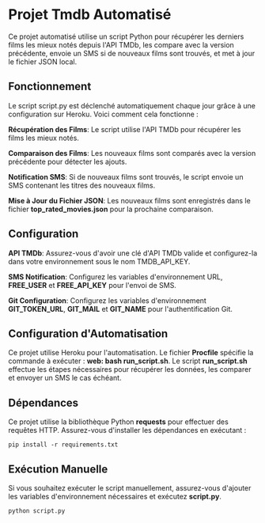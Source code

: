 # Projet Tmdb Automatisé
Ce projet automatisé utilise un script Python pour récupérer les derniers films les mieux notés depuis l'API TMDb, les compare avec la version précédente, envoie un SMS si de nouveaux films sont trouvés, et met à jour le fichier JSON local.

## Fonctionnement
Le script script.py est déclenché automatiquement chaque jour grâce à une configuration sur Heroku. Voici comment cela fonctionne :

**Récupération des Films**: Le script utilise l'API TMDb pour récupérer les films les mieux notés.

**Comparaison des Films**: Les nouveaux films sont comparés avec la version précédente pour détecter les ajouts.

**Notification SMS**: Si de nouveaux films sont trouvés, le script envoie un SMS contenant les titres des nouveaux films.

**Mise à Jour du Fichier JSON**: Les nouveaux films sont enregistrés dans le fichier **top_rated_movies.json** pour la prochaine comparaison.

## Configuration
**API TMDb**: Assurez-vous d'avoir une clé d'API TMDb valide et configurez-la dans votre environnement sous le nom TMDB_API_KEY.

**SMS Notification**: Configurez les variables d'environnement URL, **FREE_USER** et **FREE_API_KEY** pour l'envoi de SMS.

**Git Configuration**: Configurez les variables d'environnement **GIT_TOKEN_URL**, **GIT_MAIL** et **GIT_NAME** pour l'authentification Git.

## Configuration d'Automatisation
Ce projet utilise Heroku pour l'automatisation. Le fichier **Procfile** spécifie la commande à exécuter : **web: bash run_script.sh**. Le script **run_script.sh** effectue les étapes nécessaires pour récupérer les données, les comparer et envoyer un SMS le cas échéant.

## Dépendances
Ce projet utilise la bibliothèque Python **requests** pour effectuer des requêtes HTTP. Assurez-vous d'installer les dépendances en exécutant :

```pip install -r requirements.txt```
## Exécution Manuelle
Si vous souhaitez exécuter le script manuellement, assurez-vous d'ajouter les variables d'environnement nécessaires et exécutez **script.py**.

```python script.py```
